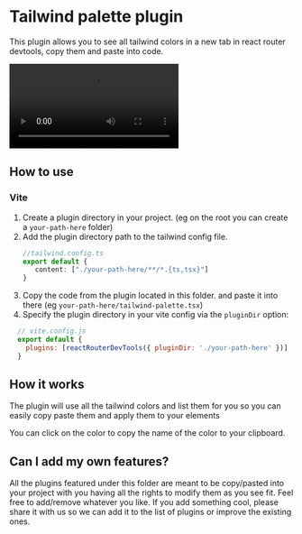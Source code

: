 # Tailwind palette plugin

This plugin allows you to see all tailwind colors in a new tab in react router devtools, copy them and paste into code.

<video controls="controls" src="./color-palette.mp4" ></video>

## How to use


### Vite
1. Create a plugin directory in your project. (eg on the root you can create a `your-path-here` folder)
2. Add the plugin directory path to the tailwind config file.
     ```ts
     //tailwind.config.ts
     export default {
        content: ["./your-path-here/**/*.{ts,tsx}"]
     }
     ```
4. Copy the code from the plugin located in this folder. and paste it into there (eg `your-path-here/tailwind-palette.tsx`)
5. Specify the plugin directory in your vite config via the `pluginDir` option:

```js
  // vite.config.js
  export default {
    plugins: [reactRouterDevTools({ pluginDir: './your-path-here' })]
  }
```


## How it works

The plugin will use all the tailwind colors and list them for you so you can easily copy paste them and apply them to your elements

You can click on the color to copy the name of the color to your clipboard.


## Can I add my own features?

All the plugins featured under this folder are meant to be copy/pasted into your project with you having all the rights to modify them as you see fit. Feel free to add/remove whatever you like. If you add something cool, please share it with us so we can add it to the list of plugins or improve the existing ones.

